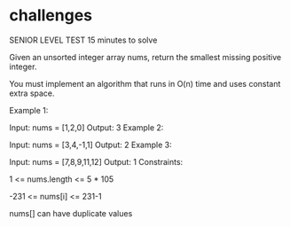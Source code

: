# challenges

SENIOR LEVEL TEST
15 minutes to solve

Given an unsorted integer array nums, return the smallest missing positive integer.

You must implement an algorithm that runs in O(n) time and uses constant extra space.

Example 1:

Input: nums = [1,2,0]
Output: 3
Example 2:

Input: nums = [3,4,-1,1]
Output: 2
Example 3:

Input: nums = [7,8,9,11,12]
Output: 1
Constraints:

1 <= nums.length <= 5 * 105

-231 <= nums[i] <= 231-1

nums[] can have duplicate values
